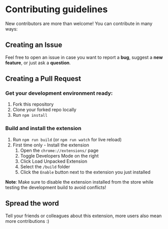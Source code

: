 # Contributing guidelines

New contributors are more than welcome! You can contribute in many ways:

## Creating an Issue

Feel free to open an issue in case you want to report a **bug**, suggest a **new feature**, or just ask a **question**.

## Creating a Pull Request

### Get your development environment ready:

1. Fork this repository
1. Clone your forked repo locally
1. Run `npm install`

### Build and install the extension

1. Run `npm run build` (or `npm run watch` for live reload)
1. First time only - Install the extension
   1. Open the `chrome://extensions/` page
   1. Toggle Developers Mode on the right
   1. Click Load Unpacked Extension
   1. Select the `/build` folder
   1. Click the `Enable` button next to the extension you just installed

**Note**: Make sure to disable the extension installed from the store while testing the development build to avoid conflicts!

## Spread the word

Tell your friends or colleagues about this extension, more users also mean more contributions :)
